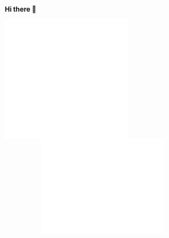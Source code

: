 ## Hi there 👋

[<img align="left" width="390" alt="Languages" src="metrics.svg">](#)
[<img align="right" width="390" alt="Achievements" src="metrics.plugin.achievements.compact.svg">](#)
[<img align="right" width="390" alt="Achievements more" src="metrics.plugin.achievements.svg">](#)

